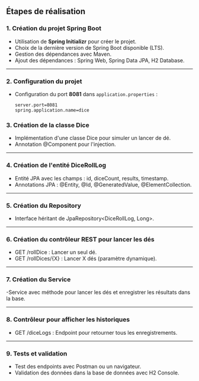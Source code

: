 ## Étapes de réalisation

### 1. Création du projet Spring Boot
- Utilisation de **Spring Initializr** pour créer le projet.
- Choix de la dernière version de Spring Boot disponible (LTS).
- Gestion des dépendances avec Maven.
- Ajout des dépendances : Spring Web, Spring Data JPA, H2 Database.

---

### 2. Configuration du projet
- Configuration du port **8081** dans `application.properties` :
  ```properties
  server.port=8081
  spring.application.name=dice

### 3. Création de la classe Dice
- Implémentation d'une classe Dice pour simuler un lancer de dé.
- Annotation @Component pour l'injection.

---
  
### 4. Création de l'entité DiceRollLog
- Entité JPA avec les champs : id, diceCount, results, timestamp.
- Annotations JPA : @Entity, @Id, @GeneratedValue, @ElementCollection.

---

### 5. Création du Repository
- Interface héritant de JpaRepository<DiceRollLog, Long>.

---

### 6. Création du contrôleur REST pour lancer les dés
- GET /rollDice : Lancer un seul dé.
- GET /rollDices/{X} : Lancer X dés (paramètre dynamique).

---

### 7. Création du Service
-Service avec méthode pour lancer les dés et enregistrer les résultats dans la base.

---

### 8. Contrôleur pour afficher les historiques
- GET /diceLogs : Endpoint pour retourner tous les enregistrements.

---

### 9. Tests et validation
- Test des endpoints avec Postman ou un navigateur.
- Validation des données dans la base de données avec H2 Console.
